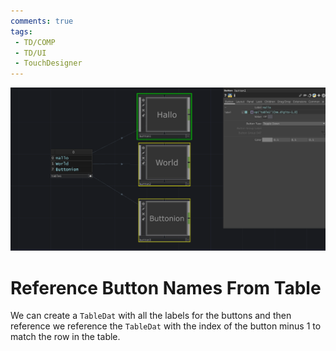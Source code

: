 ```yaml
---
comments: true
tags:
 - TD/COMP
 - TD/UI
 - TouchDesigner
---
```

![Reference Button Names From Table Img](../img/ReferenceButtonNamesFromTable.png)
# Reference Button Names From Table
We can create a `TableDat` with all the labels for the buttons and then reference we reference the `TableDat` with the index of the button minus 1 to match the row in the table.

